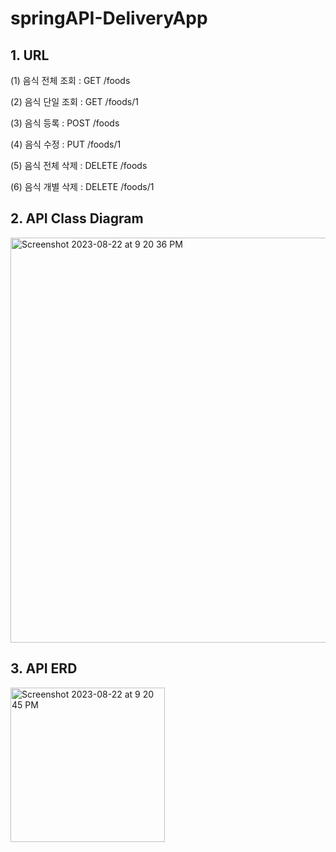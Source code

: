 # springAPI-DeliveryApp
## 1. URL

(1) 음식 전체 조회 : GET /foods

(2) 음식 단일 조회 : GET /foods/1

(3) 음식 등록 : POST /foods

(4) 음식 수정 : PUT /foods/1

(5) 음식 전체 삭제 : DELETE /foods

(6) 음식 개별 삭제 : DELETE /foods/1

## 2. API Class Diagram
<img width="648" alt="Screenshot 2023-08-22 at 9 20 36 PM" src="https://github.com/MeoungHumBark/FoodDelivertAPI/assets/63912674/3864b07d-fd48-4d86-b438-20041eda58b3">

## 3. API ERD
<img width="247" alt="Screenshot 2023-08-22 at 9 20 45 PM" src="https://github.com/MeoungHumBark/FoodDelivertAPI/assets/63912674/ff1e45e1-8d25-4d24-a191-6062a1cab863">
